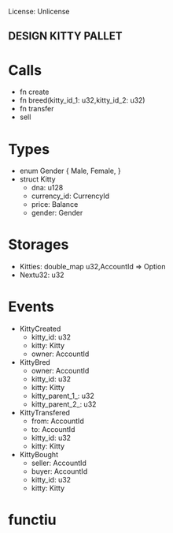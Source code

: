 License: Unlicense
## DESIGN KITTY PALLET
# Calls
* fn create
* fn breed(kitty_id_1: u32,kitty_id_2: u32)
* fn transfer
* sell
# Types
* enum Gender {
    Male,
    Female,
}
* struct Kitty
    * dna: u128
    * currency_id: CurrencyId
    * price: Balance
    * gender: Gender
# Storages
* Kitties: double_map u32,AccountId => Option<Kitty>
* Nextu32: u32
# Events
* KittyCreated
    * kitty_id: u32
    * kitty: Kitty
    * owner: AccountId
* KittyBred
    * owner: AccountId
    * kitty_id: u32
    * kitty: Kitty
    * kitty_parent_1_: u32
    * kitty_parent_2_: u32
* KittyTransfered
    * from: AccountId
    * to: AccountId
    * kitty_id: u32
    * kitty: Kitty
* KittyBought
    * seller: AccountId
    * buyer: AccountId
    * kitty_id: u32
    * kitty: Kitty
# functiu 

